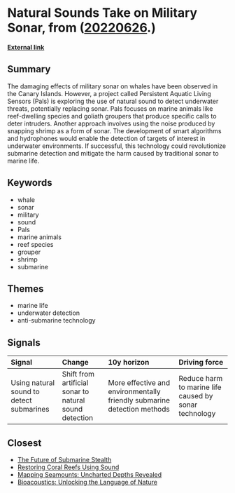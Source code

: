 # __Natural Sounds Take on Military Sonar__, from ([20220626](https://kghosh.substack.com/p/20220626).)

__[External link](https://www.bbc.com/future/article/20220616-the-new-sonar-built-from-sealife-noises)__



## Summary

The damaging effects of military sonar on whales have been observed in the Canary Islands. However, a project called Persistent Aquatic Living Sensors (Pals) is exploring the use of natural sound to detect underwater threats, potentially replacing sonar. Pals focuses on marine animals like reef-dwelling species and goliath groupers that produce specific calls to deter intruders. Another approach involves using the noise produced by snapping shrimp as a form of sonar. The development of smart algorithms and hydrophones would enable the detection of targets of interest in underwater environments. If successful, this technology could revolutionize submarine detection and mitigate the harm caused by traditional sonar to marine life.

## Keywords

* whale
* sonar
* military
* sound
* Pals
* marine animals
* reef species
* grouper
* shrimp
* submarine

## Themes

* marine life
* underwater detection
* anti-submarine technology

## Signals

| Signal                                   | Change                                                 | 10y horizon                                                             | Driving force                                         |
|:-----------------------------------------|:-------------------------------------------------------|:------------------------------------------------------------------------|:------------------------------------------------------|
| Using natural sound to detect submarines | Shift from artificial sonar to natural sound detection | More effective and environmentally friendly submarine detection methods | Reduce harm to marine life caused by sonar technology |

## Closest

* [The Future of Submarine Stealth](a2d71b9650498c986e12d44183e3fcfd)
* [Restoring Coral Reefs Using Sound](a69be6c012f19d3a97137c13bbbc9eb2)
* [Mapping Seamounts: Uncharted Depths Revealed](af97efd4ac2988bb3851b4baf7ebb361)
* [Bioacoustics: Unlocking the Language of Nature](db2690cf7530366ddf6f9606b830f782)